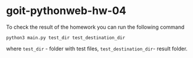 # goit-pythonweb-hw-04

To check the result of the homework you can run the following command
```
python3 main.py test_dir test_destination_dir
```
where `test_dir` - folder with test files, `test_destination_dir`- result folder.